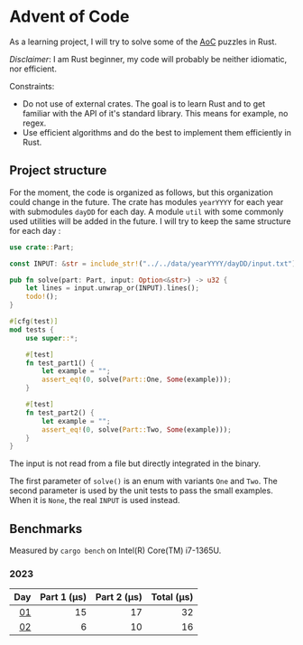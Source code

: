 # Advent of Code

As a learning project, I will try to solve some of the [AoC](https://adventofcode.com/) puzzles in Rust.

*Disclaimer*: I am Rust beginner, my code will probably be neither idiomatic, nor efficient.

Constraints:

* Do not use of external crates. The goal is to learn Rust and to get familiar with the API of it's standard library. This means for example, no regex.
* Use efficient algorithms and do the best to implement them efficiently in Rust.

## Project structure

For the moment, the code is organized as follows, but this organization could change in the future. The crate has modules `yearYYYY` for each year with submodules `dayDD` for each day. A module `util` with some commonly used utilities will be added in the future. I will try to keep the same structure for each day :

```rust
use crate::Part;

const INPUT: &str = include_str!("../../data/yearYYYY/dayDD/input.txt");

pub fn solve(part: Part, input: Option<&str>) -> u32 {
    let lines = input.unwrap_or(INPUT).lines();
    todo!();
}

#[cfg(test)]
mod tests {
    use super::*;

    #[test]
    fn test_part1() {
        let example = "";
        assert_eq!(0, solve(Part::One, Some(example)));
    }

    #[test]
    fn test_part2() {
        let example = "";
        assert_eq!(0, solve(Part::Two, Some(example)));
    }
}
```

The input is not read from a file but directly integrated in the binary.

The first parameter of `solve()` is an enum with variants `One` and `Two`. The second parameter is used by the unit tests to pass the small examples. When it is `None`, the real `INPUT` is used instead.

## Benchmarks

Measured by `cargo bench` on Intel(R) Core(TM) i7-1365U.

### 2023

|                                    Day|Part 1 (µs)|Part 2 (µs)|Total (µs)|
|-------------------------------------:|----------:|----------:|---------:|
|[01](comments/2023/day01.md "comment")|         15|         17|        32|
|[02](comments/2023/day02.md "comment")|          6|         10|        16|
